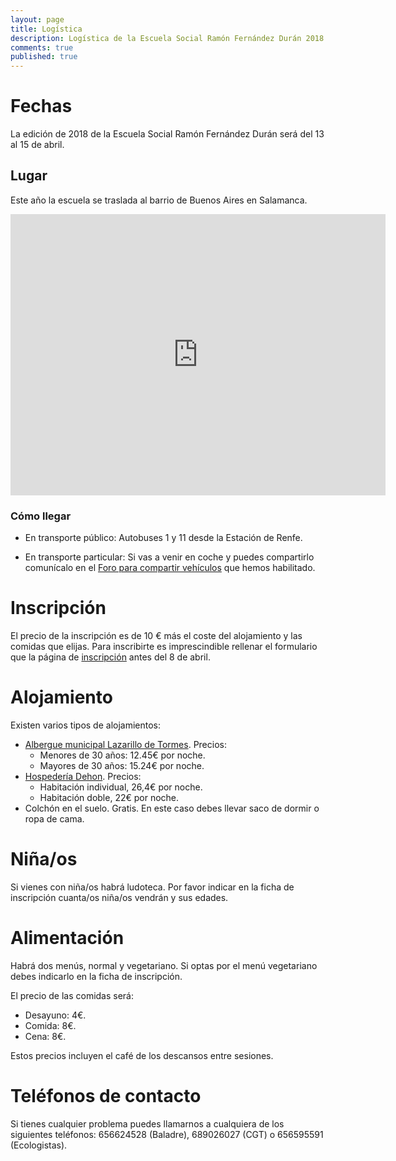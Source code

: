 ```yaml
---
layout: page
title: Logística
description: Logística de la Escuela Social Ramón Fernández Durán 2018
comments: true
published: true
---
```


# Fechas

La edición de 2018 de la Escuela Social Ramón Fernández Durán será del 13 al 15 de abril.

## Lugar

Este año la escuela se traslada al barrio de Buenos Aires en Salamanca.

<div style="text-align: center">
<iframe src="https://www.google.com/maps/embed?pb=!1m18!1m12!1m3!1d3013.1977509864723!2d-5.706923680712986!3d40.95524655560456!2m3!1f0!2f0!3f0!3m2!1i1024!2i768!4f13.1!3m3!1m2!1s0xd3f27bdd89fdd87%3A0x93cddc2fd3cbcb55!2sASDECOBA!5e0!3m2!1ses!2ses!4v1518954592467" width="600" height="450" frameborder="0" style="border:0"></iframe>
</div>

### Cómo llegar

- En transporte público: Autobuses 1 y 11 desde la Estación de Renfe.

- En transporte particular: Si vas a venir en coche y puedes compartirlo comunícalo en el [Foro para compartir vehículos](/compartir-vehiculo.html) que hemos habilitado.

# Inscripción

El precio de la inscripción es de 10 € más el coste del alojamiento y las comidas que elijas. Para inscribirte es imprescindible rellenar el formulario que la página de [inscripción](/inscripcion/index.html) antes del 8 de abril.

# Alojamiento

Existen varios tipos de alojamientos:

- [Albergue municipal Lazarillo de Tormes](http://www.alberguesalamancamunicipal.com/). Precios:
  - Menores de 30 años: 12.45€ por noche.
  - Mayores de 30 años: 15.24€ por noche.
- [Hospedería Dehon](http://www.hospederiadehon.com/). Precios:
  - Habitación individual, 26,4€ por noche.
  - Habitación doble, 22€ por noche.
- Colchón en el suelo. Gratis. En este caso debes llevar saco de dormir o ropa de cama.

# Niña/os

Si vienes con niña/os habrá ludoteca. Por favor indicar en la ficha de inscripción cuanta/os niña/os vendrán y sus edades.

# Alimentación

Habrá dos menús, normal y vegetariano. Si optas por el menú vegetariano debes indicarlo en la ficha de inscripción.

El precio de las comidas será:

- Desayuno: 4€.
- Comida: 8€.
- Cena: 8€.

Estos precios incluyen el café de los descansos entre sesiones.

# Teléfonos de contacto

Si tienes cualquier problema puedes llamarnos a cualquiera de los siguientes teléfonos: 656624528 (Baladre), 689026027 (CGT) o 656595591 (Ecologistas).
